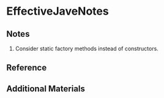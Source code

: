 # EffectiveJaveNotes
## Notes
1. Consider static factory methods instead of constructors.<br>

## Reference 
## Additional Materials
